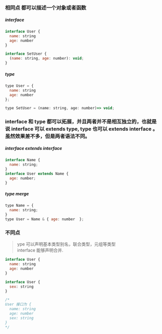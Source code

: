 ### 相同点   都可以描述一个对象或者函数   
##### interface   
```javascript   
interface User {
  name: string
  age: number
}

interface SetUser {
  (name: string, age: number): void;
}
```   
##### type   
```javascript   
type User = {
  name: string
  age: number
};

type SetUser = (name: string, age: number)=> void;
```   
### interface 和 type 都可以拓展，并且两者并不是相互独立的，也就是说 interface 可以 extends type, type 也可以 extends interface 。 虽然效果差不多，但是两者语法不同。   
##### interface extends interface      
```javascript   
interface Name { 
  name: string; 
}
interface User extends Name { 
  age: number; 
}
```   
##### type merge
```javascript   
type Name = { 
  name: string; 
}
type User = Name & { age: number  };
```   
### 不同点   
>ype 可以声明基本类型别名，联合类型，元组等类型   
>interface 能够声明合并. 
```javascript   
interface User {
  name: string
  age: number
}

interface User {
  sex: string
}

/*
User 接口为 {
  name: string
  age: number
  sex: string 
}
*/
```
